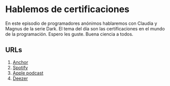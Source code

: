 # Hablemos de certificaciones

En este episodio de programadores anónimos hablaremos con Claudia y Magnus de la serie Dark. El tema del día son las certificaciones en el mundo de la programación. Espero les guste. Buena ciencia a todos.

## URLs

1. [Anchor](https://anchor.fm/programadores-anonimos/episodes/Hablemos-de-certificaciones-eiid9g/a-a3164g3)
2. [Spotify](https://open.spotify.com/episode/184zdgvHcimt3JXUSVhmTE?si=JhQco7dGQfWqhxmvRN6-Yg)
3. [Apple podcast](https://podcasts.apple.com/co/podcast/hablemos-de-certificaciones/id1516132125?i=1000489025732)
4. [Deezer](https://www.deezer.com/search/programadores%20anonimos)